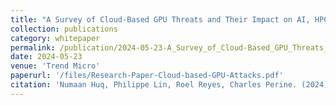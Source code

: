 ```yaml
---
title: "A Survey of Cloud-Based GPU Threats and Their Impact on AI, HPC, and Cloud Computing"
collection: publications
category: whitepaper
permalink: /publication/2024-05-23-A_Survey_of_Cloud-Based_GPU_Threats_and_Their_Impact_on_AI_HPC_and_Cloud_Computing
date: 2024-05-23
venue: 'Trend Micro'
paperurl: '/files/Research-Paper-Cloud-based-GPU-Attacks.pdf'
citation: 'Numaan Huq, Philippe Lin, Roel Reyes, Charles Perine. (2024). &quot;A Survey of Cloud-Based GPU Threats and Their Impact on AI, HPC, and Cloud Computing.&quot; <i>Trend Micro</i>.'
---
```

